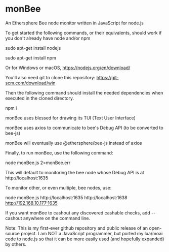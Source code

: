 # monBee
An Ethersphere Bee node monitor written in JavaScript for node.js

To get started the following commands, or their equivalents, should work if you don't already have node and/or npm

sudo apt-get install nodejs

sudo apt-get install npm

Or for Windows or macOS, https://nodejs.org/en/download/

You'll also need git to clone this repository: https://git-scm.com/download/win

Then the following command should install the needed dependencies when executed in the cloned directory.

npm i

monBee uses blessed for drawing its TUI (Text User Interface)

monBee uses axios to communicate to bee's Debug API (to be converted to bee-js)

monBee will eventually use @ethersphere/bee-js instead of axios

Finally, to run monBee, use the following command:

node monBee.js 2>monBee.err

This will default to monitoring the bee node whose Debug API is at http://localhost:1635

To monitor other, or even multiple, bee nodes, use:

node monBee.js http://localhost:1635 http://localhost:1638 http://192.168.10.177:1635

If you want monBee to cashout any discovered cashable checks, add --cashout anywhere on the command line.

Note: This is my first-ever github repository and public release of an open-source project.  I am NOT a JavaScript programmer, but ported my lua/moai code to node.js so that it can be more easily used (and hopefully expanded) by others.

